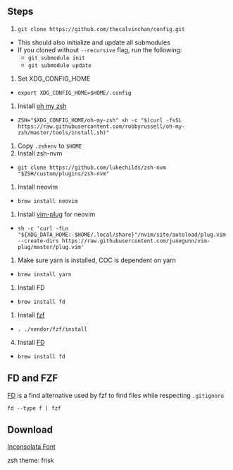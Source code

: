 ## Steps

1. `git clone https://github.com/thecalvinchan/config.git`
  - This should also initialize and update all submodules
  - If you cloned without `--recursive` flag, run the following:
    - `git submodule init`
    - `git submodule update`
1. Set XDG_CONFIG_HOME
  - `export XDG_CONFIG_HOME=$HOME/.config`
1. Install [oh my zsh](https://github.com/robbyrussell/oh-my-zsh)
  - `ZSH="$XDG_CONFIG_HOME/oh-my-zsh" sh -c "$(curl -fsSL https://raw.githubusercontent.com/robbyrussell/oh-my-zsh/master/tools/install.sh)"`
1. Copy `.zshenv` to `$HOME`
1. Install zsh-nvm
  - `git clone https://github.com/lukechilds/zsh-nvm "$ZSH/custom/plugins/zsh-nvm"`
1. Install neovim
  - `brew install neovim` 
1. Install [vim-plug](https://github.com/junegunn/vim-plug) for neovim
  - `sh -c 'curl -fLo "${XDG_DATA_HOME:-$HOME/.local/share}"/nvim/site/autoload/plug.vim --create-dirs https://raw.githubusercontent.com/junegunn/vim-plug/master/plug.vim'`
1. Make sure yarn is installed, COC is dependent on yarn
  - `brew install yarn`
1. Install FD
  - `brew install fd`
1. Install [fzf](https://github.com/junegunn/fzf)
  - `. ./vendor/fzf/install`
4. Install [FD](https://github.com/sharkdp/fd)
  - `brew install fd`

## FD and FZF

[FD](https://github.com/sharkdp/fd) is a find alternative used by fzf to find
files while respecting `.gitignore`

```
fd --type f | fzf
```

## Download

[Inconsolata Font](http://www.levien.com/type/myfonts/inconsolata.html)

zsh theme: frisk
